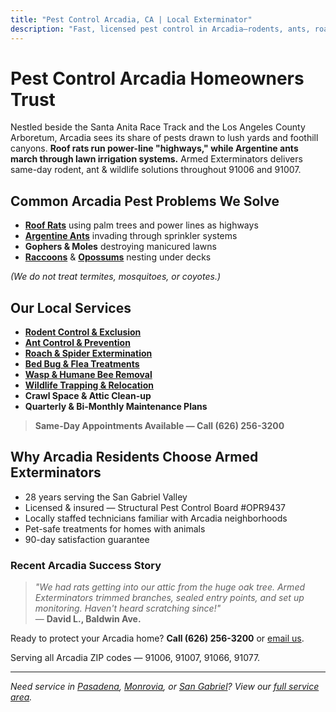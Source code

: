 ```yaml
---
title: "Pest Control Arcadia, CA | Local Exterminator"
description: "Fast, licensed pest control in Arcadia—rodents, ants, roaches, spiders & wildlife. Family-owned service. Call (626) 256-3200."
---
```


# Pest Control Arcadia Homeowners Trust

Nestled beside the Santa Anita Race Track and the Los Angeles County Arboretum, Arcadia sees its share of pests drawn to lush yards and foothill canyons. **Roof rats run power-line "highways," while Argentine ants march through lawn irrigation systems.** Armed Exterminators delivers same-day rodent, ant & wildlife solutions throughout 91006 and 91007.

## Common Arcadia Pest Problems We Solve

- **[Roof Rats](/rat-control-arcadia/)** using palm trees and power lines as highways
- **[Argentine Ants](/ant-control-arcadia/)** invading through sprinkler systems
- **Gophers & Moles** destroying manicured lawns
- **[Raccoons](/raccoon-removal-arcadia/)** & **[Opossums](/opossum-removal-arcadia/)** nesting under decks

*(We do not treat termites, mosquitoes, or coyotes.)*

## Our Local Services

* **[Rodent Control & Exclusion](/rat-control-arcadia/)**  
* **[Ant Control & Prevention](/ant-control-arcadia/)**  
* **[Roach & Spider Extermination](/roach-control-arcadia/)**  
* **[Bed Bug & Flea Treatments](/bed-bug-treatment-arcadia/)**  
* **[Wasp & Humane Bee Removal](/wasp-removal-arcadia/)**  
* **[Wildlife Trapping & Relocation](/wildlife-removal-arcadia/)**  
* **Crawl Space & Attic Clean-up**  
* **Quarterly & Bi-Monthly Maintenance Plans**

> **Same-Day Appointments Available — Call (626) 256-3200**

## Why Arcadia Residents Choose Armed Exterminators

* 28 years serving the San Gabriel Valley  
* Licensed & insured — Structural Pest Control Board #OPR9437  
* Locally staffed technicians familiar with Arcadia neighborhoods  
* Pet-safe treatments for homes with animals  
* 90-day satisfaction guarantee

### Recent Arcadia Success Story

> *"We had rats getting into our attic from the huge oak tree. Armed Exterminators trimmed branches, sealed entry points, and set up monitoring. Haven't heard scratching since!"*  
> — **David L., Baldwin Ave.**

Ready to protect your Arcadia home? **Call (626) 256-3200** or [email us](mailto:armedex@sbcglobal.net).  

Serving all Arcadia ZIP codes — 91006, 91007, 91066, 91077.

---

*Need service in [Pasadena](/locations/pasadena/), [Monrovia](/locations/monrovia/), or [San Gabriel](/locations/san-gabriel/)? View our [full service area](/locations/).*